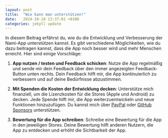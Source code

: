 ```yaml
---
layout: post
title:  "Wie kann man unterstützen!"
date:   2024-10-10 13:37:01 +0100
categories: jekyll update
---
```


In diesem Beitrag erfährst du, wie du die Entwicklung und Verbesserung der Nami-App unterstützen kannst. Es gibt verschiedene Möglichkeiten, wie du dazu beitragen kannst, dass die App noch besser wird und mehr Menschen erreicht. Hier sind einige Vorschläge:

1. **App nutzen / testen und Feedback schicken**: Nutze die App regelmäßig und sende mir dein Feedback über den immer angezeigten Feedback-Button unten rechts. Dein Feedback hilft mir, die App kontinuierlich zu verbessern und auf deine Bedürfnisse abzustimmen.

2. **Mit Spenden die Kosten der Entwicklung decken**: Unterstütze mich finanziell, um die Lizenzkosten für die Stores (Apple und Android) zu decken. Jede Spende hilft mir, die App weiterzuentwickeln und neue Funktionen hinzuzufügen. Du kannst mich über [PayPal](https://www.paypal.com/donate/?hosted_button_id=5YJVWMBN72G3A) oder [GitHub Sponsors](https://github.com/sponsors/JanneckLange) unterstützen.

3. **Bewertung für die App schreiben**: Schreibe eine Bewertung für die App in den jeweiligen Stores. Deine Bewertung hilft anderen Nutzern, die App zu entdecken und erhöht die Sichtbarkeit der App.
